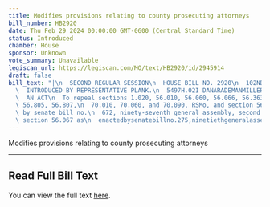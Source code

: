 ```yaml
---
title: Modifies provisions relating to county prosecuting attorneys
bill_number: HB2920
date: Thu Feb 29 2024 00:00:00 GMT-0600 (Central Standard Time)
status: Introduced
chamber: House
sponsor: Unknown
vote_summary: Unavailable
legiscan_url: https://legiscan.com/MO/text/HB2920/id/2945914
draft: false
bill_text: "|\n  SECOND REGULAR SESSION\n  HOUSE BILL NO. 2920\n  102ND GENERAL ASSEMBLY\n\
  \  INTRODUCED BY REPRESENTATIVE PLANK.\n  5497H.02I DANARADEMANMILLER,ChiefClerk\n\
  \  AN ACT\n  To repeal sections 1.020, 56.010, 56.060, 56.066, 56.363, 56.640, 56.700,\
  \ 56.805, 56.807,\n  70.010, 70.060, and 70.090, RSMo, and section 56.067 as enacted\
  \ by senate bill no.\n  672, ninety-seventh general assembly, second regular session,\
  \ section 56.067 as\n  enactedbysenatebillno.275,ninetiethgeneralassembly,firstregularsession,section"
---
```

Modifies provisions relating to county prosecuting attorneys

---

## Read Full Bill Text

You can view the full text [here](https://legiscan.com/MO/text/HB2920/id/2945914).
